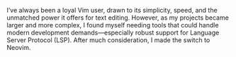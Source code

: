 I’ve always been a loyal Vim user, drawn to its simplicity, speed, and the unmatched power it offers for text editing. However, as my projects became larger and more complex, I found myself needing tools that could handle modern development demands—especially robust support for Language Server Protocol (LSP). After much consideration, I made the switch to Neovim.
